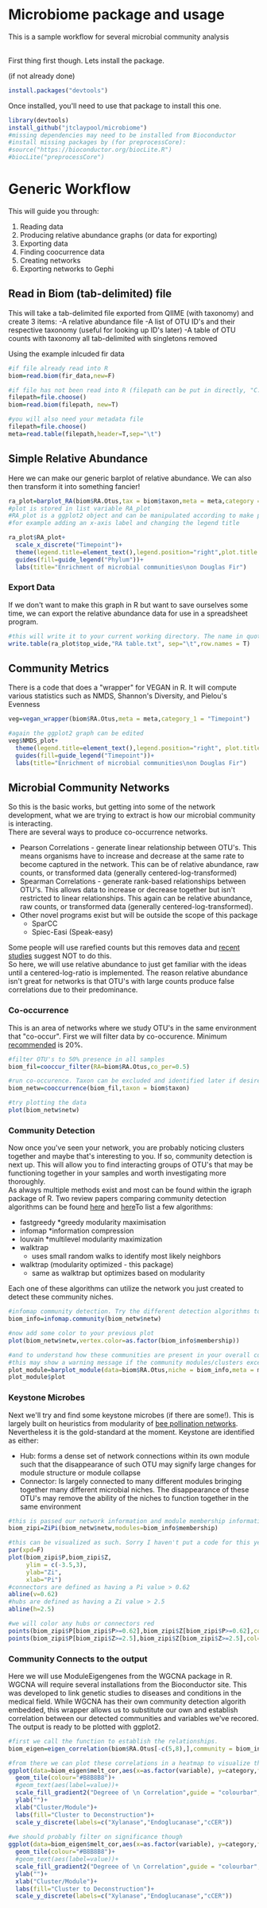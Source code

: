 # Microbiome package and usage

This is a sample workflow for several microbial community analysis
<br/><br/>

First thing first though. Lets install the package.
<br/>

(if not already done)

  
``` r
install.packages("devtools")
```


Once installed, you'll need to use that package to install this one.


```r
library(devtools)
install_github("jtclaypool/microbiome")
#missing dependencies may need to be installed from Bioconductor
#install missing packages by (for preprocessCore):
#source("https://bioconductor.org/biocLite.R")
#biocLite("preprocessCore")
```


# Generic Workflow

This will guide you through:

1. Reading data
2. Producing relative abundance graphs (or data for exporting)
3. Exporting data
4. Finding coocurrence data
5. Creating networks
6. Exporting networks to Gephi

## Read in Biom (tab-delimited) file
This will take a tab-delimited file exported from QIIME (with taxonomy) and create 3 items:
-A relative abundance file
-A list of OTU ID's and their respective taxonomy (useful for looking up ID's later)
-A table of OTU counts with taxonomy all tab-delimited with singletons removed

Using the example inlcuded fir data 

```r
#if file already read into R
biom=read.biom(fir_data,new=F)

#if file has not been read into R (filepath can be put in directly, "C://users/jtclaypool/Desktop/fir_data.txt"; or using the file.choose() command)
filepath=file.choose()
biom=read.biom(filepath, new=T)

#you will also need your metadata file
filepath=file.choose()
meta=read.table(filepath,header=T,sep="\t")
```
## Simple Relative Abundance
Here we can make our generic barplot of relative abundance. We can also then transform it into something fancier!

```r
ra_plot=barplot_RA(biom$RA.Otus,tax = biom$taxon,meta = meta,category = "Timepoint")
#plot is stored in list variable RA_plot
#RA_plot is a ggplot2 object and can be manipulated according to make publication ready graph
#for example adding an x-axis label and changing the legend title

ra_plot$RA_plot+
  scale_x_discrete("Timepoint")+
  theme(legend.title=element_text(),legend.position="right",plot.title = element_text(hjust=0.5))+
  guides(fill=guide_legend("Phylum"))+
  labs(title="Enrichment of microbial communities\non Douglas Fir")
```

### Export Data
If we don't want to make this graph in R but want to save ourselves some time, we can export the relative abundance data for use in a spreadsheet program. 

```r
#this will write it to your current working directory. The name in quotations will be the final name of the file
write.table(ra_plot$top_wide,"RA table.txt", sep="\t",row.names = T)
```
## Community Metrics
There is a code that does a "wrapper" for VEGAN in R. It will compute various statistics such as NMDS, Shannon's Diversity, and Pielou's Evenness

```r
veg=vegan_wrapper(biom$RA.Otus,meta = meta,category_1 = "Timepoint")

#again the ggplot2 graph can be edited
veg$NMDS_plot+
  theme(legend.title=element_text(),legend.position="right", plot.title = element_text(hjust=0.5))+
  guides(fill=guide_legend("Timepoint"))+
  labs(title="Enrichment of microbial communities\non Douglas Fir")
```
## Microbial Community Networks
So this is the basic works, but getting into some of the network development, what we are trying to extract is how our microbial community is interacting. 
<br/>
There are several ways to produce co-occurrence networks. 

- Pearson Correlations - generate linear relationship between OTU's. This means organisms have to increase and decrease at the same rate to become captured in the network. This can be of relative abundance, raw counts, or transformed data (generally centered-log-transformed)
- Spearman Correlations - generate rank-based relationships between OTU's. This allows data to increase or decrease together but isn't restricted to linear relationships. This again can be relative abundance, raw counts, or transformed data (generally centered-log-transformed). 
- Other novel programs exist but will be outside the scope of this package
  * SparCC
  * Spiec-Easi (Speak-easy)

Some people will use rarefied counts but this removes data and [recent studies](http://journals.plos.org/ploscompbiol/article?id=10.1371/journal.pcbi.1003531) suggest NOT to do this.
<br/>
So here, we will use relative abundance to just get familiar with the ideas until a centered-log-ratio is implemented. The reason relative abundance isn't great for networks is that OTU's with large counts produce false correlations due to their predominance. 

### Co-occurrence
This is an area of networks where we study OTU's in the same environment that "co-occur". First we will filter data by co-occurence. Minimum [recommended](http://journal.frontiersin.org/article/10.3389/fmicb.2014.00219/full) is 20%. 

```r
#filter OTU's to 50% presence in all samples
biom_fil=cooccur_filter(RA=biom$RA.Otus,co_per=0.5)

#run co-occurence. Taxon can be excluded and identified later if desired.
biom_netw=cooccurrence(biom_fil,taxon = biom$taxon)

#try plotting the data
plot(biom_netw$netw)
```

### Community Detection
Now once you've seen your network, you are probably noticing clusters together and maybe that's interesting to you. If so, community detection is next up. This will allow you to find interacting groups of OTU's that may be functioning together in your samples and worth investigating more thoroughly. 
<br/>
As always multiple methods exist and most can be found within the igraph package of R. Two review papers comparing community detection algorithms can be found [here](http://www.nature.com/articles/srep02216?WT.ec_id=SREP-631-20130801) and [here](https://arxiv.org/pdf/1206.4987v1.pdf)To list a few algorithms:

- fastgreedy
  *greedy modularity maximisation
- infomap
  *information compression
- louvain
  *multilevel modularity maximization
- walktrap
  * uses small random walks to identify most likely neighbors
- walktrap (modularity optimized - this package)
  * same as walktrap but optimizes based on modularity
  
Each one of these algorithms can utilize the network you just created to detect these community niches. 

```r
#infomap community detection. Try the different detection algorithms to understand how different your niches might be broken up
biom_info=infomap.community(biom_netw$netw)

#now add some color to your previous plot
plot(biom_netw$netw,vertex.color=as.factor(biom_info$membership))

#and to understand how these communities are present in your overall community
#this may show a warning message if the community modules/clusters exceed 13. This is just because of lacking a distinct palette color for each cluster. It may also be harder to interpret yourself. 
plot_module=barplot_module(data=biom$RA.Otus,niche = biom_info,meta = meta,categories = "Timepoint")
plot_module$plot
```
### Keystone Microbes
Next we'll try and find some keystone microbes (if there are some!). This is largely built on heuristics from modularity of [bee pollination networks](https://www.ncbi.nlm.nih.gov/pmc/articles/PMC2148393/). Nevertheless it is the gold-standard at the moment. Keystone are identified as either:
 - Hub: forms a dense set of network connections within its own module such that the disappearance of such OTU may signify large changes for module structure or module collapse 
 - Connector: Is largely connected to many different modules bringing together many different microbial niches. The disappearance of these OTU's may remove the ability of the niches to function together in the same environment

```r
#this is passed our network information and module membership information. Because of an iterative process, this can sometimes take a little bit to work
biom_zipi=ZiPi(biom_netw$netw,modules=biom_info$membership)

#this can be visualized as such. Sorry I haven't put a code for this yet but you get the table to plot with it as you will or export it to excel if you desire. 
par(xpd=F)
plot(biom_zipi$P,biom_zipi$Z,
     ylim = c(-3.5,3),
     ylab="Zi",
     xlab="Pi")
#connectors are defined as having a Pi value > 0.62
abline(v=0.62)
#hubs are defined as having a Zi value > 2.5
abline(h=2.5)

#we will color any hubs or connectors red
points(biom_zipi$P[biom_zipi$P>=0.62],biom_zipi$Z[biom_zipi$P>=0.62],col="red",pch=1)
points(biom_zipi$P[biom_zipi$Z>=2.5],biom_zipi$Z[biom_zipi$Z>=2.5],col="red",pch=1)
```
### Community Connects to the output
Here we will use ModuleEigengenes from the WGCNA package in R. WGCNA will require several installations from the Bioconductor site. This was developed to link genetic studies to diseases and conditions in the medical field. While WGCNA has their own community detection algorith embedded, this wrapper allows us to substitute our own and establish correlation between our detected communities and variables we've recored. The output is ready to be plotted with ggplot2. 

```r
#first we call the function to establish the relationships. 
biom_eigen=eigen_correlation(biom$RA.Otus[-c(5,8),],community = biom_info,metadata = meta[-(1:2),],categories = c("Xylanase.IU.g.dry.matter","Endoglucanase.IU..g.dry.matter","cCER"))

#from there we can plot these correlations in a heatmap to visualize the relationship. 
ggplot(data=biom_eigen$melt_cor,aes(x=as.factor(variable), y=category,fill=value))+
  geom_tile(colour="#B8B8B8")+
  #geom_text(aes(label=value))+
  scale_fill_gradient2("Degreee of \n Correlation",guide = "colourbar",high = "#7DEB5F",mid="#F0EE54",low="#F3633F",na.value="white",limits=c(-0.75,0.75))+ 
  ylab("")+
  xlab("Cluster/Module")+
  labs(fill="Cluster to Deconstruction")+
  scale_y_discrete(labels=c("Xylanase","Endoglucanase","cCER"))
  
#we should probably filter on significance though
ggplot(data=biom_eigen$melt_cor,aes(x=as.factor(variable), y=category,fill=ifelse(pval<=0.1,value,NA)))+
  geom_tile(colour="#B8B8B8")+
  #geom_text(aes(label=value))+
  scale_fill_gradient2("Degreee of \n Correlation",guide = "colourbar",high = "#7DEB5F",mid="#F0EE54",low="#F3633F",na.value="white",limits=c(-0.75,0.75))+ 
  ylab("")+
  xlab("Cluster/Module")+
  labs(fill="Cluster to Deconstruction")+
  scale_y_discrete(labels=c("Xylanase","Endoglucanase","cCER"))
```

